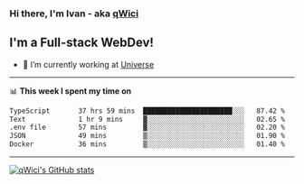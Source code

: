 ### Hi there, I'm Ivan - aka [qWici][website]

## I'm a Full-stack WebDev!
- 🔭 I’m currently working at [Universe][universe]

---

📊 **This week I spent my time on**
<!--START_SECTION:waka-->

```txt
TypeScript       37 hrs 59 mins  ██████████████████████░░░   87.42 %
Text             1 hr 9 mins     ▓░░░░░░░░░░░░░░░░░░░░░░░░   02.65 %
.env file        57 mins         ▓░░░░░░░░░░░░░░░░░░░░░░░░   02.20 %
JSON             49 mins         ▒░░░░░░░░░░░░░░░░░░░░░░░░   01.90 %
Docker           36 mins         ▒░░░░░░░░░░░░░░░░░░░░░░░░   01.40 %
```

<!--END_SECTION:waka-->

---

[![qWici's GitHub stats](https://github-readme-stats.vercel.app/api?username=qWici)](https://github.com/qWici/github-readme-stats)

[website]: https://devkucher.com
[twitter]: https://twitter.com/KucherDev
[linkedin]: https://www.linkedin.com/in/ivankucher
[universe]: https://universeapps.limited
